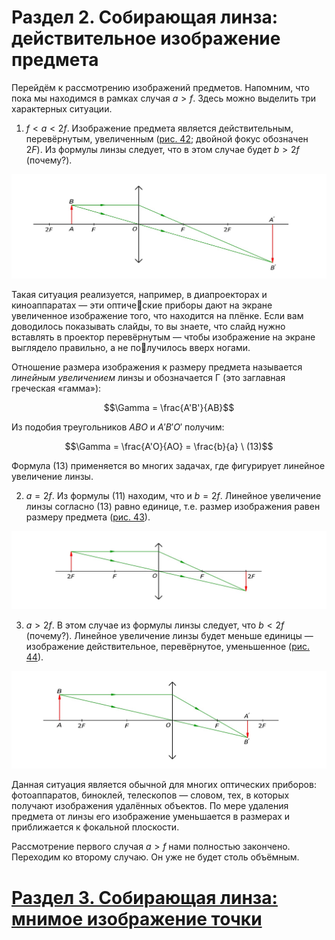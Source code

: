 # Раздел 2. Собирающая линза: действительное изображение предмета
Перейдём к рассмотрению изображений предметов. Напомним, что пока мы находимся в рамках случая $a > f$. Здесь можно выделить три характерных ситуации.
1. $f < a < 2f$. Изображение предмета является действительным, перевёрнутым, увеличенным ([рис. 42](/image/Рисунок42.jpg); двойной фокус обозначен $2F$). Из формулы линзы следует, что в этом случае будет $b > 2f$ (почему?).

![f < a < 2f: изображение действительное, перевёрнутое, увеличенное](/image/Рисунок42.jpg)

Такая ситуация реализуется, например, в диапроекторах и киноаппаратах — эти оптические приборы дают на экране увеличенное изображение того, что находится на плёнке. Если вам доводилось показывать слайды, то вы знаете, что слайд нужно вставлять в проектор перевёрнутым — чтобы изображение на экране выглядело правильно, а не получилось вверх ногами.

Отношение размера изображения к размеру предмета называется _линейным увеличением_ линзы и обозначается Γ (это заглавная греческая «гамма»):

$$\Gamma = \frac{A'B'}{AB}$$

Из подобия треугольников $ABO$ и $A'B'O'$ получим:

$$\Gamma = \frac{A'O}{AO} = \frac{b}{a} \ (13)$$

Формула (13) применяется во многих задачах, где фигурирует линейное увеличение линзы.

2. $a = 2f$. Из формулы (11) находим, что и $b = 2f$. Линейное увеличение линзы согласно (13) равно единице, т.е. размер изображения равен размеру предмета ([рис. 43](/image/Рисунок43.jpg)).

![a = 2f: размер изображения равен размеру предмета](/image/Рисунок43.jpg)

3. $a > 2f$. В этом случае из формулы линзы следует, что $b < 2f$ (почему?). Линейное увеличение линзы будет меньше единицы — изображение действительное, перевёрнутое, уменьшенное ([рис. 44](/image/Рисунок44.jpg)).

![a > 2f: изображение действительное, перевёрнутое, уменьшенное](/image/Рисунок44.jpg)

Данная ситуация является обычной для многих оптических приборов: фотоаппаратов, биноклей, телескопов — словом, тех, в которых получают изображения удалённых объектов. По мере удаления предмета от линзы его изображение уменьшается в размерах и приближается к фокальной плоскости.
    
Рассмотрение первого случая $a > f$ нами полностью закончено. Переходим ко второму случаю. Он уже не будет столь объёмным.
# [Раздел 3. Собирающая линза: мнимое изображение точки](/Тонкие%20линзы.%20Построение%20изображений/Собирающая%20линза%3A%20мнимое%20изображение%20точки.md)
